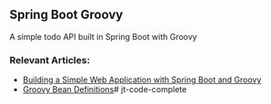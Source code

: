 ## Spring Boot Groovy

A simple todo API built in Spring Boot with Groovy


### Relevant Articles:

- [Building a Simple Web Application with Spring Boot and Groovy](https://www.baeldung.com/spring-boot-groovy-web-app)
- [Groovy Bean Definitions](https://www.baeldung.com/spring-groovy-beans)#   j t - c o d e - c o m p l e t e  
 